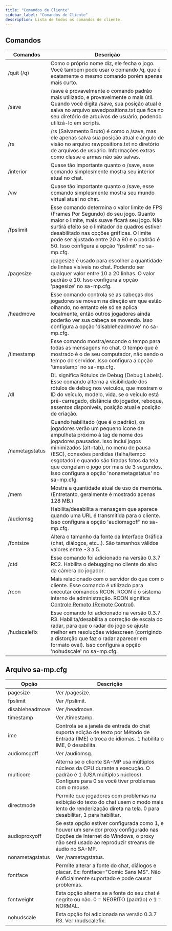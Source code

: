 ```yaml
---
title: "Comandos de Cliente"
sidebar_label: "Comandos de Cliente"
description: Lista de todos os comandos de cliente.
---
```


## Comandos

| Comandos | Descrição |
|----------|-----------|
| /quit (/q) | Como o próprio nome diz, ele fecha o jogo. Você também pode usar o comando /q, que é exatamente o mesmo comando porém apenas mais curto. |
| /save | /save é provavelmente o comando padrão mais utilizado, e provavelmente o mais útil. Quando você digita /save, sua posição atual é salva no arquivo savedpositions.txt que fica no seu diretório de arquivos de usuário, podendo utilizá-lo em scripts. |
| /rs | /rs (Salvamento Bruto) é como o /save, mas ele apenas salva sua posição atual e ângulo de visão no arquivo rawpositions.txt no diretório de arquivos de usuário. Informações extras como classe e armas não são salvas. |
| /interior | Quase tão importante quanto o /save, esse comando simplesmente mostra seu interior atual no chat. |
| /vw | Quase tão importante quanto o /save, esse comando simplesmente mostra seu mundo virtual atual no chat. |
| /fpslimit | Esse comando determina o valor limite de FPS (Frames Por Segundo) do seu jogo. Quanto maior o limite, mais suave ficará seu jogo. Não surtirá efeito se o limitador de quadros estiver desabilitado nas opções gráficas. O limite pode ser ajustado entre 20 a 90 e o padrão é 50. Isso configura a opção 'fpslimit' no sa-mp.cfg. |
| /pagesize | /pagesize é usado para escolher a quantidade de linhas visíveis no chat. Podendo ser qualquer valor entre 10 a 20 linhas. O valor padrão é 10. Isso configura a opção 'pagesize' no sa-mp.cfg. |
| /headmove | Esse comando controla se as cabeças dos jogadores se movem na direção em que estão olhando, no entanto ele só se aplica localmente, então outros jogadores ainda poderão ver sua cabeça se movendo. Isso configura a opção 'disableheadmove' no sa-mp.cfg. |
| /timestamp | Esse comando mostra/esconde o tempo para todas as mensagens no chat. O tempo que é mostrado é o de seu computador, não sendo o tempo do servidor. Isso configura a opção 'timestamp' no sa-mp.cfg. |
| /dl | DL significa Rótulos de Debug (Debug Labels). Esse comando alterna a visibilidade dos rótulos de debug nos veículos, que mostram o ID do veículo, modelo, vida, se o veículo está pré-carregado, distância do jogador, reboque, assentos disponíveis, posição atual e posição de criação. |
| /nametagstatus | Quando habilitado (que é o padrão), os jogadores verão um pequeno ícone de ampulheta próximo à tag de nome dos jogadores pausados. Isso incluí jogos minimizados (alt-tab), no menu de pausa (ESC), conexões perdidas (falha/tempo esgotado) e quando são tiradas fotos da tela que congelam o jogo por mais de 3 segundos. Isso configura a opção 'nonametagstatus' no sa-mp.cfg. |
| /mem | Mostra a quantidade atual de uso de memória. (Entretanto, geralmente é mostrado apenas 128 MB.) |
| /audiomsg | Habilita/desabilita a mensagem que aparece quando uma URL é transmitida para o cliente. Isso configura a opção 'audiomsgoff' no sa-mp.cfg. |
| /fontsize | Altera o tamanho da fonte da Interface Gráfica (chat, diálogos, etc...). São tamanhos válidos valores entre -3 a 5. |
| /ctd | Esse comando foi adicionado na versão 0.3.7 RC2. Habilita o debugging no cliente do alvo da câmera do jogador. |
| /rcon | Mais relacionado com o servidor do que com o cliente. Esse comando é utilizado para executar comandos RCON. RCON é o sistema interno de administração. RCON significa [Controle Remoto (Remote Control)](../server/ControllingServer#using-rcon). |
| /hudscalefix | Esse comando foi adicionado na versão 0.3.7 R3. Habilita/desabilita a correção de escala do radar, para que o radar do jogo se ajuste melhor em resoluções widescreen (corrigindo a distorção que faz o radar aparecer em formato oval). Isso configura a opção 'nohudscale' no sa-mp.cfg. |

## Arquivo sa-mp.cfg

| Opção | Descrição |
|-------|-----------|
| pagesize | Ver /pagesize. |
| fpslimit | Ver /fpslimit. |
| disableheadmove | Ver /headmove. |
| timestamp | Ver /timestamp. |
| ime | Controla se a janela de entrada do chat suporta edição de texto por Método de Entrada (IME) e troca de idiomas. 1 habilita o IME, 0 desabilita. |
| audiomsgoff | Ver /audiomsg. |
| multicore | Alterna se o cliente SA-MP usa múltiplos núcleos da CPU durante a execução. O padrão é 1 (USA múltiplos núcleos). Configure para 0 se você tiver problemas com o mouse. |
| directmode | Permite que jogadores com problemas na exibição do texto do chat usem o modo mais lento de renderização direta na tela. 0 para desabilitar, 1 para habilitar. |
| audioproxyoff | Se esta opção estiver configurada como 1, e houver um servidor proxy configurado nas Opções de Internet do Windows, o proxy não será usado ao reproduzir streams de áudio no SA-MP. |
| nonametagstatus | Ver /nametagstatus. |
| fontface | Permite alterar a fonte do chat, diálogos e placar. Ex: fontface="Comic Sans MS". Não é oficialmente suportado e pode causar problemas. |
| fontweight | Esta opção alterna se a fonte do seu chat é negrito ou não. 0 = NEGRITO (padrão) e 1 = NORMAL. |
| nohudscale | Esta opção foi adicionada na versão 0.3.7 R3. Ver /hudscalefix. |